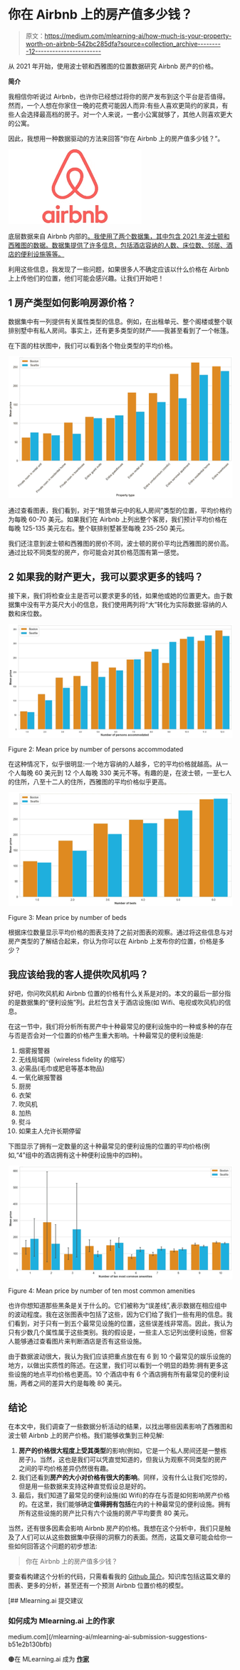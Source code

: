 # 你在 Airbnb 上的房产值多少钱？

> 原文：<https://medium.com/mlearning-ai/how-much-is-your-property-worth-on-airbnb-542bc285dfa?source=collection_archive---------12----------------------->

从 2021 年开始，使用波士顿和西雅图的位置数据研究 Airbnb 房产的价格。

**简介**

我相信你听说过 Airbnb，也许你已经想过将你的房产发布到这个平台是否值得。然而，一个人想在你家住一晚的花费可能因人而异:有些人喜欢更简约的家具，有些人会选择最高档的房子。对一个人来说，一套小公寓就够了，其他人则喜欢更大的公寓。

因此，我想用一种数据驱动的方法来回答“你在 Airbnb 上的房产值多少钱？”。

![](img/99cd48a02fcb661715930f1f35b4398f.png)

底层数据来自 Airbnb 内部的[。我使用了两个数据集，其中包含 2021 年波士顿和西雅图的数据。数据集提供了许多信息，包括酒店容纳的人数、床位数、邻居、酒店的便利设施等等。](http://insideairbnb.com/get-the-data.html)

利用这些信息，我发现了一些问题，如果很多人不确定应该以什么价格在 Airbnb 上上传他们的位置，他们可能会感兴趣。让我们开始吧！

## 1 房产类型如何影响房源价格？

数据集中有一列提供有关属性类型的信息。例如，在出租单元、整个阁楼或整个联排别墅中有私人房间。事实上，还有更多类型的财产——我甚至看到了一个帐篷。

在下面的柱状图中，我们可以看到各个物业类型的平均价格。

![](img/7757629bf22d3647e2193547f15fcdff.png)

通过查看图表，我们看到，对于“租赁单元中的私人房间”类型的位置，平均价格约为每晚 60-70 美元。如果我们在 Airbnb 上列出整个客房，我们预计平均价格在每晚 125-135 美元左右。整个联排别墅甚至每晚 235-250 美元。

我们还注意到波士顿和西雅图的房价不同，波士顿的房价平均比西雅图的房价高。通过比较不同类型的房产，你可能会对其价格范围有第一感觉。

## 2 如果我的财产更大，我可以要求更多的钱吗？

接下来，我们将检查业主是否可以要求更多的钱，如果他或她的位置更大。由于数据集中没有平方英尺大小的信息，我们使用两列将“大”转化为实际数据:容纳的人数和床位数。

![](img/152dc1a31706f0ecbc645e39c1e7a94b.png)

Figure 2: Mean price by number of persons accommodated

在这种情况下，似乎很明显:一个地方容纳的人越多，它的平均价格就越高。从一个人每晚 60 美元到 12 个人每晚 330 美元不等。有趣的是，在波士顿，一至七人的住所，八至十二人的住所，西雅图的平均价格似乎更高。

![](img/1ffc17d4e02110a0e27c0077cf4166a1.png)

Figure 3: Mean price by number of beds

根据床位数量显示平均价格的图表支持了之前对图表的观察。通过将这些信息与对房产类型的了解结合起来，你认为你可以在 Airbnb 上发布你的位置，价格是多少？

## 我应该给我的客人提供吹风机吗？

好吧，你问吹风机和 Airbnb 位置的价格有什么关系是对的。本文的最后一部分指的是数据集的“便利设施”列。此栏包含关于酒店设施(如 Wifi、电视或吹风机)的信息。

在这一节中，我们将分析所有房产中十种最常见的便利设施中的一种或多种的存在与否是否会对一个位置的价格产生重大影响。十种最常见的便利设施是:

1.  烟雾报警器
2.  无线局域网（wireless fidelity 的缩写）
3.  必需品(毛巾或肥皂等基本物品)
4.  一氧化碳报警器
5.  厨房
6.  衣架
7.  吹风机
8.  加热
9.  熨斗
10.  如果主人允许长期停留

下图显示了拥有一定数量的这十种最常见的便利设施的位置的平均价格(例如,“4”组中的酒店拥有这十种便利设施中的四种)。

![](img/6ea9cd48a91c02868177ed8cd3dd1ab1.png)

Figure 4: Mean price by number of ten most common amenities

也许你想知道那些黑条是关于什么的。它们被称为“误差线”,表示数据在相应组中的波动程度。我在这张图表中包括了这些，因为它们给了我们一些有用的信息。我们看到，对于只有一到五个最常见设施的位置，这些误差线非常高。因此，我认为只有少数几个属性属于这些类别。我的假设是，一些主人忘记列出便利设施，但客人能够通过查看图片来判断酒店是否有这些设施。

由于数据波动很大，我认为我们应该把重点放在有 6 到 10 个最常见的娱乐设施的地方，以做出实质性的陈述。在这里，我们可以看到一个明显的趋势:拥有更多这些设施的地点平均价格也更高。10 个酒店中有 6 个酒店拥有所有最常见的便利设施，两者之间的差异大约是每晚 80 美元。

## 结论

在本文中，我们调查了一些数据分析活动的结果，以找出哪些因素影响了西雅图和波士顿 Airbnb 上的房产价格。我们能够收集到三种见解:

1.  **房产的价格很大程度上受其类型**的影响(例如，它是一个私人房间还是一整栋房子)。当然，这也是我们可以凭直觉知道的，但我认为观察不同类型的房产之间的平均价格差异仍然很有趣。
2.  我们还看到**房产的大小对价格有很大的影响**。同样，没有什么让我们吃惊的，但是用一些数据来支持这种直觉假设总是好的。
3.  最后，我们知道了最常见的便利设施(如 Wifi)的存在与否是如何影响房产价格的。在这里，我们能够确定**值得拥有包括**在内的十种最常见的便利设施。拥有所有这些设施的房产比只有六个设施的房产平均要贵 80 美元。

当然，还有很多因素会影响 Airbnb 房产的价格。我想在这个分析中，我们只是触及了人们可以从这些数据集中获得的洞察力的表面。然而，这篇文章可能会给你一些如何回答这个问题的初步想法:

> 你在 Airbnb 上的房产值多少钱？

要查看构建这个分析的代码，只需看看我的 [Github 简介](https://github.com/lbm2001/udacity_data_science_airbnb_project)。知识库包括这篇文章的图表、更多的分析，甚至还有一个预测 Airbnb 位置价格的模型。

[](/mlearning-ai/mlearning-ai-submission-suggestions-b51e2b130bfb) [## Mlearning.ai 提交建议

### 如何成为 Mlearning.ai 上的作家

medium.com](/mlearning-ai/mlearning-ai-submission-suggestions-b51e2b130bfb) 

🟠在 MLearning.ai 成为 [**作家**](/mlearning-ai/mlearning-ai-submission-suggestions-b51e2b130bfb)